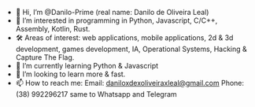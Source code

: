 - 👋 Hi, I’m @Danilo-Prime (real name: Danilo de Oliveira Leal)
- 👀 I’m interested in programming in Python, Javascript, C/C++, Assembly, Kotlin, Rust.
- 🛠  Areas of interest: web applications, mobile applications, 2d & 3d development, games development, IA, Operational Systems, Hacking & Capture The Flag.
- 🌱 I’m currently learning Python & Javascript
- 💞️ I’m looking to learn more & fast.
- 📫 How to reach me:
    Email: daniloxdexoliveiraxleal@gmail.com
    Phone: (38) 992296217 same to  Whatsapp and Telegram

<!---
Danilo-Prime/Danilo-Prime is a ✨ special ✨ repository because its `README.md` (this file) appears on your GitHub profile.
You can click the Preview link to take a look at your changes.
--->
